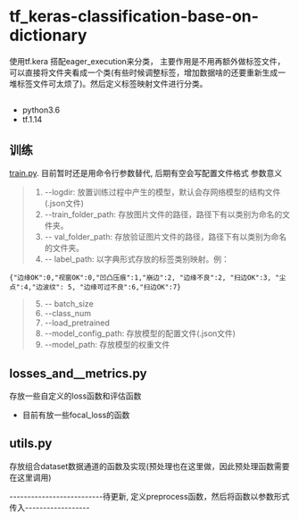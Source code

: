 # tf_keras-classification-base-on-dictionary


使用tf.kera 搭配eager_execution来分类，
主要作用是不用再额外做标签文件，可以直接将文件夹看成一个类(有些时候调整标签，增加数据啥的还要重新生成一堆标签文件可太烦了)。然后定义标签映射文件进行分类。

## 
- python3.6
- tf.1.14

## 训练
[train.py](https://github.com/loliq/tf_keras-classification-base-on-dictionary/blob/master/train.py). 
目前暂时还是用命令行参数替代, 后期有空会写配置文件格式
参数意义
> 1. --logdir: 放置训练过程中产生的模型，默认会存网络模型的结构文件(.json文件)
> 2. --train_folder_path: 存放图片文件的路径，路径下有以类别为命名的文件夹。
> 3. -- val_folder_path: 存放验证图片文件的路径，路径下有以类别为命名的文件夹。
> 4. -- label_path: 以字典形式存放的标签类别映射。例：
```
{"边缘OK":0,"视窗OK":0,"凹凸压痕":1,"崩边":2, "边缘不良":2, "扫边OK":3, "尘点":4,"边波纹": 5, "边缘可过不良":6,"扫边OK":7}
```
> 5. -- batch_size
> 6. --class_num
> 7. --load_pretrained
> 8. --model_config_path: 存放模型的配置文件(.json文件)
> 9. --model_path: 存放模型的权重文件

## losses_and__metrics.py
存放一些自定义的loss函数和评估函数
- 目前有放一些focal_loss的函数
## utils.py
存放组合dataset数据通道的函数及实现(预处理也在这里做，因此预处理函数需要在这里调用)

--------------------------待更新, 定义preprocess函数，然后将函数以参数形式传入------------------
